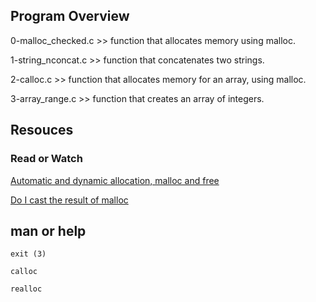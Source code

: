## Program Overview

0-malloc_checked.c >> function that allocates memory using malloc.

1-string_nconcat.c >> function that concatenates two strings.

2-calloc.c >> function that allocates memory for an array, using malloc.

3-array_range.c >> function that creates an array of integers.

## Resouces

### Read or Watch

[Automatic and dynamic allocation, malloc and free](https://alx-intranet.hbtn.io/concepts/62)

[Do I cast the result of malloc](https://stackoverflow.com/questions/605845/do-i-cast-the-result-of-malloc)

## man or help

`exit (3)`

`calloc`

`realloc`

